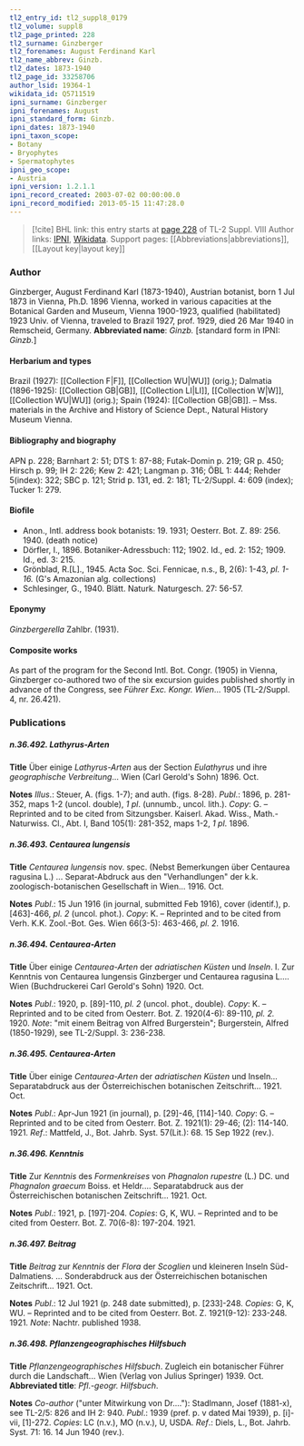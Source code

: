 ```yaml
---
tl2_entry_id: tl2_suppl8_0179
tl2_volume: suppl8
tl2_page_printed: 228
tl2_surname: Ginzberger
tl2_forenames: August Ferdinand Karl
tl2_name_abbrev: Ginzb.
tl2_dates: 1873-1940
tl2_page_id: 33258706
author_lsid: 19364-1
wikidata_id: Q5711519
ipni_surname: Ginzberger
ipni_forenames: August
ipni_standard_form: Ginzb.
ipni_dates: 1873-1940
ipni_taxon_scope: 
- Botany
- Bryophytes
- Spermatophytes
ipni_geo_scope: 
- Austria
ipni_version: 1.2.1.1
ipni_record_created: 2003-07-02 00:00:00.0
ipni_record_modified: 2013-05-15 11:47:28.0
---
```


> [!cite] BHL link: this entry starts at [page 228](https://www.biodiversitylibrary.org/page/33258706) of TL-2 Suppl. VIII
> Author links: [IPNI](https://www.ipni.org/a/19364-1), [Wikidata](https://www.wikidata.org/wiki/Q5711519). Support pages: [[Abbreviations|abbreviations]], [[Layout key|layout key]]

### Author

Ginzberger, August Ferdinand Karl (1873-1940), Austrian botanist, born 1 Jul 1873 in Vienna, Ph.D. 1896 Vienna, worked in various capacities at the Botanical Garden and Museum, Vienna 1900-1923, qualified (habilitated) 1923 Univ. of Vienna, traveled to Brazil 1927, prof. 1929, died 26 Mar 1940 in Remscheid, Germany. 
**Abbreviated name**: *Ginzb.* \[standard form in IPNI: *Ginzb.*\]

#### Herbarium and types

Brazil (1927): [[Collection F|F]], [[Collection WU|WU]] (orig.); Dalmatia (1896-1925): [[Collection GB|GB]], [[Collection LI|LI]], [[Collection W|W]], [[Collection WU|WU]] (orig.); Spain (1924): [[Collection GB|GB]]. – Mss. materials in the Archive and History of Science Dept., Natural History Museum Vienna.

#### Bibliography and biography

APN p. 228; Barnhart 2: 51; DTS 1: 87-88; Futak-Domin p. 219; GR p. 450; Hirsch p. 99; IH 2: 226; Kew 2: 421; Langman p. 316; ÖBL 1: 444; Rehder 5(index): 322; SBC p. 121; Strid p. 131, ed. 2: 181; TL-2/Suppl. 4: 609 (index); Tucker 1: 279.

#### Biofile

- Anon., Intl. address book botanists: 19. 1931; Oesterr. Bot. Z. 89: 256. 1940. (death notice)
- Dörfler, I., 1896. Botaniker-Adressbuch: 112; 1902. Id., ed. 2: 152; 1909. Id., ed. 3: 215.
- Grönblad, R.\[L\]., 1945. Acta Soc. Sci. Fennicae, n.s., B, 2(6): 1-43, *pl. 1-16.* (G's Amazonian alg. collections)
- Schlesinger, G., 1940. Blätt. Naturk. Naturgesch. 27: 56-57.

#### Eponymy

*Ginzbergerella* Zahlbr. (1931).

#### Composite works

As part of the program for the Second Intl. Bot. Congr. (1905) in Vienna, Ginzberger co-authored two of the six excursion guides published shortly in advance of the Congress, see *Führer Exc. Kongr. Wien*... 1905 (TL-2/Suppl. 4, nr. 26.421).

### Publications

##### n.36.492. Lathyrus-Arten

**Title**
Über einige *Lathyrus-Arten* aus der Section *Eulathyrus* und ihre *geographische Verbreitung*... Wien (Carl Gerold's Sohn) 1896. Oct.

**Notes**
*Illus*.: Steuer, A. (figs. 1-7); and auth. (figs. 8-28).
*Publ*.: 1896, p. 281-352, maps 1-2 (uncol. double), *1 pl*. (unnumb., uncol. lith.). *Copy*: G. – Reprinted and to be cited from Sitzungsber. Kaiserl. Akad. Wiss., Math.-Naturwiss. Cl., Abt. I, Band 105(1): 281-352, maps 1-2, *1 pl*. 1896.

##### n.36.493. Centaurea lungensis

**Title**
*Centaurea lungensis* nov. spec. (Nebst Bemerkungen über Centaurea ragusina L.) ... Separat-Abdruck aus den "Verhandlungen" der k.k. zoologisch-botanischen Gesellschaft in Wien... 1916. Oct.

**Notes**
*Publ*.: 15 Jun 1916 (in journal, submitted Feb 1916), cover (identif.), p. \[463\]-466, *pl. 2* (uncol. phot.). *Copy*: K. – Reprinted and to be cited from Verh. K.K. Zool.-Bot. Ges. Wien 66(3-5): 463-466, *pl. 2.* 1916.

##### n.36.494. Centaurea-Arten

**Title**
Über einige *Centaurea-Arten* der *adriatischen Küsten* und *Inseln*. I. Zur Kenntnis von Centaurea lungensis Ginzberger und Centaurea ragusina L.... Wien (Buchdruckerei Carl Gerold's Sohn) 1920. Oct.

**Notes**
*Publ*.: 1920, p. \[89\]-110, *pl. 2* (uncol. phot., double). *Copy*: K. – Reprinted and to be cited from Oesterr. Bot. Z. 1920(4-6): 89-110, *pl. 2.* 1920.
*Note*: "mit einem Beitrag von Alfred Burgerstein"; Burgerstein, Alfred (1850-1929), see TL-2/Suppl. 3: 236-238.

##### n.36.495. Centaurea-Arten

**Title**
Über einige *Centaurea-Arten* der *adriatischen Küsten* und Inseln... Separatabdruck aus der Österreichischen botanischen Zeitschrift... 1921. Oct.

**Notes**
*Publ*.: Apr-Jun 1921 (in journal), p. \[29\]-46, \[114\]-140. *Copy*: G. – Reprinted and to be cited from Oesterr. Bot. Z. 1921(1): 29-46; (2): 114-140. 1921.
*Ref*.: Mattfeld, J., Bot. Jahrb. Syst. 57(Lit.): 68. 15 Sep 1922 (rev.).

##### n.36.496. Kenntnis

**Title**
Zur *Kenntnis* des *Formenkreises* von *Phagnalon rupestre* (L.) DC. und *Phagnalon graecum* Boiss. et Heldr.... Separatabdruck aus der Österreichischen botanischen Zeitschrift... 1921. Oct.

**Notes**
*Publ*.: 1921, p. \[197\]-204. *Copies*: G, K, WU. – Reprinted and to be cited from Oesterr. Bot. Z. 70(6-8): 197-204. 1921.

##### n.36.497. Beitrag

**Title**
*Beitrag* zur *Kenntnis* der *Flora* der *Scoglien* und kleineren Inseln Süd-Dalmatiens. ... Sonderabdruck aus der Österreichischen botanischen Zeitschrift... 1921. Oct.

**Notes**
*Publ*.: 12 Jul 1921 (p. 248 date submitted), p. \[233\]-248. *Copies*: G, K, WU. – Reprinted and to be cited from Oesterr. Bot. Z. 1921(9-12): 233-248. 1921.
*Note*: Nachtr. published 1938.

##### n.36.498. Pflanzengeographisches Hilfsbuch

**Title**
*Pflanzengeographisches Hilfsbuch*. Zugleich ein botanischer Führer durch die Landschaft... Wien (Verlag von Julius Springer) 1939. Oct.
**Abbreviated title**: *Pfl*.-*geogr. Hilfsbuch*.

**Notes**
*Co-author* ("unter Mitwirkung von Dr...."): Stadlmann, Josef (1881-x), see TL-2/5: 826 and IH 2: 940.
*Publ*.: 1939 (pref. p. v dated Mai 1939), p. \[i\]-vii, \[1\]-272. *Copies*: LC (n.v.), MO (n.v.), U, USDA.
*Ref*.: Diels, L., Bot. Jahrb. Syst. 71: 16. 14 Jun 1940 (rev.).

